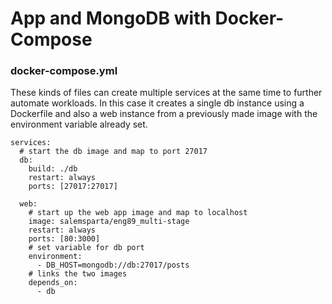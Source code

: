 # App and MongoDB with Docker-Compose
### docker-compose.yml
These kinds of files can create multiple services at the same time to further automate workloads. In this case it creates a single db instance using a Dockerfile and also a web instance from a previously made image with the environment variable already set.
```
services:
  # start the db image and map to port 27017
  db:
    build: ./db
    restart: always
    ports: [27017:27017]

  web:
    # start up the web app image and map to localhost
    image: salemsparta/eng89_multi-stage
    restart: always
    ports: [80:3000]
    # set variable for db port
    environment:
      - DB_HOST=mongodb://db:27017/posts
    # links the two images 
    depends_on:
      - db
```